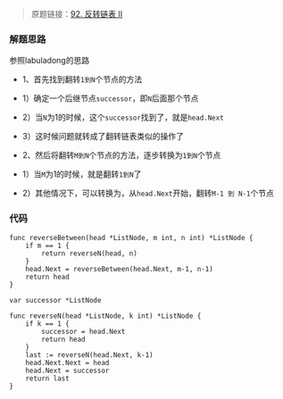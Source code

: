 > 原题链接：[92. 反转链表 II](https://leetcode-cn.com/problems/reverse-linked-list-ii/)
### 解题思路
参照labuladong的思路

* 1、首先找到翻转``1到N``个节点的方法
* 1）确定一个后继节点``successor``，即``N``后面那个节点
* 2）当``N``为1的时候，这个``successor``找到了，就是``head.Next``
* 3）这时候问题就转成了翻转链表类似的操作了

* 2、然后将翻转``M到N``个节点的方法，逐步转换为``1到N``个节点
* 1）当``M``为1的时候，就是翻转``1到N``了
* 2）其他情况下，可以转换为，从``head.Next``开始，翻转``M-1 到 N-1``个节点
### 代码
```golang
func reverseBetween(head *ListNode, m int, n int) *ListNode {
	if m == 1 {
		return reverseN(head, n)
	}
	head.Next = reverseBetween(head.Next, m-1, n-1)
	return head
}

var successor *ListNode

func reverseN(head *ListNode, k int) *ListNode {
	if k == 1 {
		successor = head.Next
		return head
	}
	last := reverseN(head.Next, k-1)
	head.Next.Next = head
	head.Next = successor
	return last
}
```